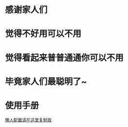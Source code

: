 # 感谢家人们
# 觉得不好用可以不用
# 觉得看起来普普通通你可以不用
# 毕竟家人们最聪明了~
# 使用手册
[懒人配置请在这里复制我](https://raw.githubusercontent.com/o7y0/Rules/1/O7Y0.conf)
